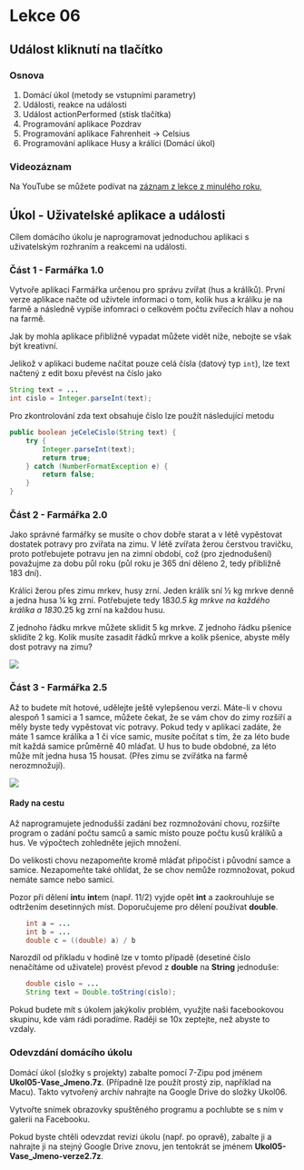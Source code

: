 Lekce 06
========

Událost kliknutí na tlačítko
----------------------------

### Osnova

1. Domácí úkol (metody se vstupními parametry)
1. Události, reakce na události
1. Událost actionPerformed (stisk tlačítka)
1. Programování aplikace Pozdrav
1. Programování aplikace Fahrenheit -> Celsius
1. Programování aplikace Husy a králíci (Domácí úkol)

### Videozáznam

Na YouTube se můžete podívat na [záznam z lekce z minulého roku](https://www.youtube.com/watch?v=vgKaaYj-qhQ),

Úkol - Uživatelské aplikace a události
--------------------------------------

Cílem domácího úkolu je naprogramovat jednoduchou aplikaci s uživatelským rozhraním a reakcemi na události.

### Část 1 - Farmářka 1.0

Vytvoře aplikaci Farmářka určenou pro správu zvířat (hus a králíků). První verze aplikace načte od uživtele informaci o tom, kolik hus a králíku je na farmě a následně vypíše infomraci o celkovém počtu zvířecích hlav a nohou na farmě.

Jak by mohla aplikace přibližně vypadat můžete vidět níže, nebojte se však být kreativní.

Jelikož v aplikaci budeme načítat pouze celá čísla (datový typ ``int``), lze text načtený z edit boxu převést na číslo jako

```java
String text = ...
int cislo = Integer.parseInt(text);
```

Pro zkontrolování zda text obsahuje číslo lze použít následující metodu

```java
public boolean jeCeleCislo(String text) {
    try {
        Integer.parseInt(text);
        return true;
    } catch (NumberFormatException e) {
        return false;
    }
}    
```

### Část 2 - Farmářka 2.0

Jako správné farmářky se musíte o chov dobře starat a v létě
vypěstovat dostatek potravy pro zvířata na zimu. V létě zvířata žerou čerstvou travičku, proto potřebujete potravu jen
na zimní období, což (pro zjednodušení) považujme za dobu půl roku (půl roku je 365 dní děleno 2, tedy přibližně 183
dní).

Králíci žerou přes zimu mrkev, husy zrní. Jeden králík sní ½ kg mrkve denně a jedna husa ¼ kg zrní. Potřebujete tedy
183*0.5 kg mrkve na každého králíka a 183*0.25 kg zrní na každou husu.

Z jednoho řádku mrkve můžete sklidit 5 kg mrkve. Z jednoho řádku pšenice sklidíte 2 kg. Kolik musíte zasadit řádků mrkve
a kolik pšenice, abyste měly dost potravy na zimu?

![](ukol06-husy1.png)

### Část 3 - Farmářka 2.5 

Až to budete mít hotové, udělejte ještě vylepšenou verzi. Máte-li v chovu alespoň 1 samici a 1 samce, můžete čekat, že
se vám chov do zimy rozšíří a měly byste tedy vypěstovat víc potravy. Pokud tedy v aplikaci zadáte, že máte 1 samce
králíka a 1 či více samic, musíte počítat s tím, že za léto bude mít každá samice průměrně 40 mláďat. U hus to bude
obdobné, za léto může mít jedna husa 15 housat. (Přes zimu se zvířátka na farmě nerozmnožují).

![](ukol06-husy2.png)

#### Rady na cestu

Až naprogramujete jednodušší zadání bez rozmnožování chovu, rozšiřte program o zadání počtu samců a samic místo pouze
počtu kusů králíků a hus. Ve výpočtech zohledněte jejich množení.

Do velikosti chovu nezapomeňte kromě mláďat připočíst i původní samce a samice. Nezapomeňte také ohlídat, že se chov
nemůže rozmnožovat, pokud nemáte samce nebo samici.

Pozor při dělení **int**u **int**em (např. 11/2) vyjde opět **int** a zaokrouhluje se odtržením desetinných
míst. Doporučujeme pro dělení používat **double**.

```java
	int a = ...
	int b = ...
	double c = ((double) a) / b
```

Narozdíl od příkladu v hodině lze v tomto případě (desetiné číslo nenačítáme od uživatele) provést převod z **double** na **String** jednoduše:

```java
    double cislo = ...
    String text = Double.toString(cislo);
```

Pokud budete mít s úkolem jakýkoliv problém, využjte naši facebookovou skupinu, kde vám rádi poradíme. Raději se 10x
zeptejte, než abyste to vzdaly.

### Odevzdání domácího úkolu

Domácí úkol (složky s projekty) zabalte pomocí 7-Zipu pod jménem **Ukol05-Vase_Jmeno.7z**. (Případně lze použít prostý
zip, například na Macu). Takto vytvořený archív nahrajte na Google Drive do složky Ukol06.

Vytvořte snímek obrazovky spuštěného programu a pochlubte se s ním v galerii na Facebooku.

Pokud byste chtěli odevzdat revizi úkolu (např. po opravě), zabalte ji a nahrajte ji na stejný Google Drive znovu, jen
tentokrát se jménem **Ukol05-Vase_Jmeno-verze2.7z**.
